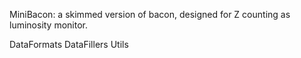MiniBacon: a skimmed version of bacon, designed for Z counting as luminosity monitor.

DataFormats
DataFillers
Utils
